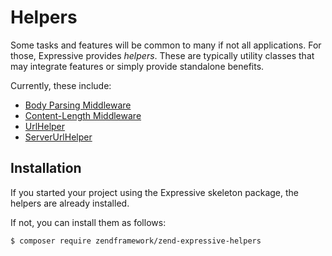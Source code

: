 # Helpers

Some tasks and features will be common to many if not all applications. For
those, Expressive provides *helpers*. These are typically utility classes that
may integrate features or simply provide standalone benefits.

Currently, these include:

- [Body Parsing Middleware](body-parse.md)
- [Content-Length Middleware](content-length.md)
- [UrlHelper](url-helper.md)
- [ServerUrlHelper](server-url-helper.md)

## Installation

If you started your project using the Expressive skeleton package, the helpers
are already installed.

If not, you can install them as follows:

```bash
$ composer require zendframework/zend-expressive-helpers
```
